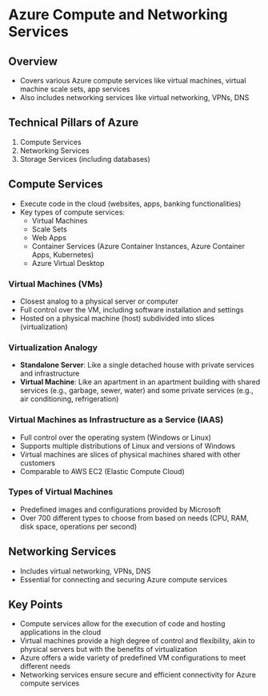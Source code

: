 # Azure Compute and Networking Services

## Overview
- Covers various Azure compute services like virtual machines, virtual machine scale sets, app services
- Also includes networking services like virtual networking, VPNs, DNS

## Technical Pillars of Azure
1. Compute Services
2. Networking Services
3. Storage Services (including databases)

## Compute Services
- Execute code in the cloud (websites, apps, banking functionalities)
- Key types of compute services:
  - Virtual Machines
  - Scale Sets
  - Web Apps
  - Container Services (Azure Container Instances, Azure Container Apps, Kubernetes)
  - Azure Virtual Desktop

### Virtual Machines (VMs)
- Closest analog to a physical server or computer
- Full control over the VM, including software installation and settings
- Hosted on a physical machine (host) subdivided into slices (virtualization)

### Virtualization Analogy
- **Standalone Server**: Like a single detached house with private services and infrastructure
- **Virtual Machine**: Like an apartment in an apartment building with shared services (e.g., garbage, sewer, water) and some private services (e.g., air conditioning, refrigeration)

### Virtual Machines as Infrastructure as a Service (IAAS)
- Full control over the operating system (Windows or Linux)
- Supports multiple distributions of Linux and versions of Windows
- Virtual machines are slices of physical machines shared with other customers
- Comparable to AWS EC2 (Elastic Compute Cloud)

### Types of Virtual Machines
- Predefined images and configurations provided by Microsoft
- Over 700 different types to choose from based on needs (CPU, RAM, disk space, operations per second)

## Networking Services
- Includes virtual networking, VPNs, DNS
- Essential for connecting and securing Azure compute services

## Key Points
- Compute services allow for the execution of code and hosting applications in the cloud
- Virtual machines provide a high degree of control and flexibility, akin to physical servers but with the benefits of virtualization
- Azure offers a wide variety of predefined VM configurations to meet different needs
- Networking services ensure secure and efficient connectivity for Azure compute services
